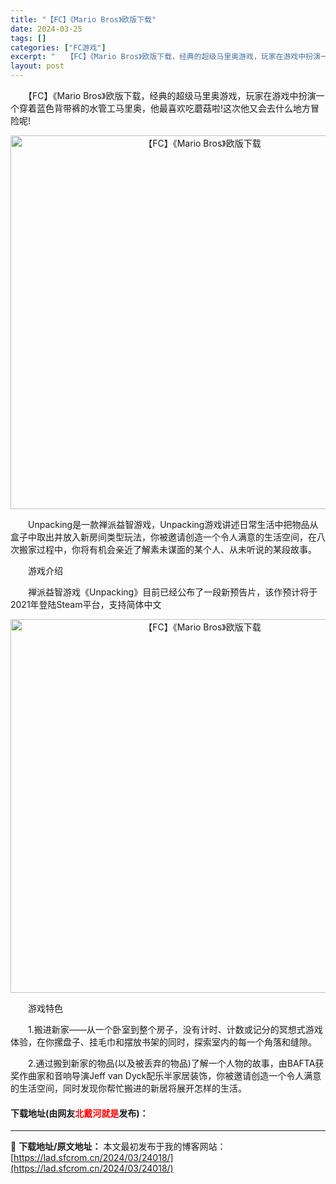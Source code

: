 ```yaml
---
title: "【FC】《Mario Bros》欧版下载"
date: 2024-03-25
tags: []
categories: ["FC游戏"]
excerpt: "　　【FC】《Mario Bros》欧版下载，经典的超级马里奥游戏，玩家在游戏中扮演一个穿着蓝色背带裤的水管工马里奥，他最喜欢吃蘑菇啦!这次他又会去什么地方冒险呢! 　　Unpacking是一款禅派益智游戏，Unpacking游戏讲述日常生活中把物品从盒子中取出并放入新房间类型玩法，你被邀请创造一个&hellip;"
layout: post
---
```


 <p>　　【FC】《Mario Bros》欧版下载，经典的超级马里奥游戏，玩家在游戏中扮演一个穿着蓝色背带裤的水管工马里奥，他最喜欢吃蘑菇啦!这次他又会去什么地方冒险呢!</p> <p align="center"><img align="" border="0" src="https://lad.sfcrom.cn/wp-content/uploads/2024/03/20240325_6601960a9d3b4.png" width="598" alt="【FC】《Mario Bros》欧版下载" /></p> <p>　　Unpacking是一款禅派益智游戏，Unpacking游戏讲述日常生活中把物品从盒子中取出并放入新房间类型玩法，你被邀请创造一个令人满意的生活空间，在八次搬家过程中，你将有机会亲近了解素未谋面的某个人、从未听说的某段故事。</p> <p>　　游戏介绍</p> <p>　　禅派益智游戏《Unpacking》目前已经公布了一段新预告片，该作预计将于2021年登陆Steam平台，支持简体中文</p> <p align="center"><img align="" border="0" src="https://lad.sfcrom.cn/wp-content/uploads/2024/03/20240325_6601960bb094e.png" width="598" alt="【FC】《Mario Bros》欧版下载" /></p> <p>　　游戏特色</p> <p>　　1.搬进新家&mdash;&mdash;从一个卧室到整个房子，没有计时、计数或记分的冥想式游戏体验，在你摞盘子、挂毛巾和摆放书架的同时，探索室内的每一个角落和缝隙。</p> <p>　　2.通过搬到新家的物品(以及被丢弃的物品)了解一个人物的故事，由BAFTA获奖作曲家和音响导演Jeff van Dyck配乐半家居装饰，你被邀请创造一个令人满意的生活空间，同时发现你帮忙搬进的新居将展开怎样的生活。</p> <p><h4>下载地址(由网友<font color="red">北戴河就是</font>发布)：</h4></p> 

---
📖 **下载地址/原文地址：** 本文最初发布于我的博客网站：[https://lad.sfcrom.cn/2024/03/24018/](https://lad.sfcrom.cn/2024/03/24018/)
